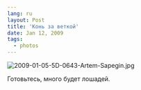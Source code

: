 ```yaml
---
lang: ru
layout: Post
title: 'Конь за веткой'
date: Jan 12, 2009
tags:
  - photos
---
```


![2009-01-05-5D-0643-Artem-Sapegin.jpg](photo://672)

Готовьтесь, много будет лошадей.
